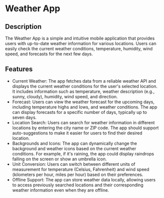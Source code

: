 # Weather App

## Description
The Weather App is a simple and intuitive mobile application that provides users with up-to-date weather information for various locations. Users can easily check the current weather conditions, temperature, humidity, wind speed, and forecasts for the next few days.

## Features

- Current Weather: The app fetches data from a reliable weather API and displays the current weather conditions for the user's selected location. It includes information such as temperature, weather description (e.g., sunny, cloudy), humidity, wind speed, and direction.
- Forecast: Users can view the weather forecast for the upcoming days, including temperature highs and lows, and weather conditions. The app can display forecasts for a specific number of days, typically up to seven days.
- Location Search: Users can search for weather information in different locations by entering the city name or ZIP code. The app should support auto-suggestions to make it easier for users to find their desired location.
- Backgrounds and Icons: The app can dynamically change the background and weather icons based on the current weather conditions. For example, if it's raining, the app could display raindrops falling on the screen or show an umbrella icon.
- Unit Conversion: Users can switch between different units of measurement for temperature (Celsius, Fahrenheit) and wind speed (kilometers per hour, miles per hour) based on their preferences.
- Offline Support: The app can store weather data locally, allowing users to access previously searched locations and their corresponding weather information even when they are offline.